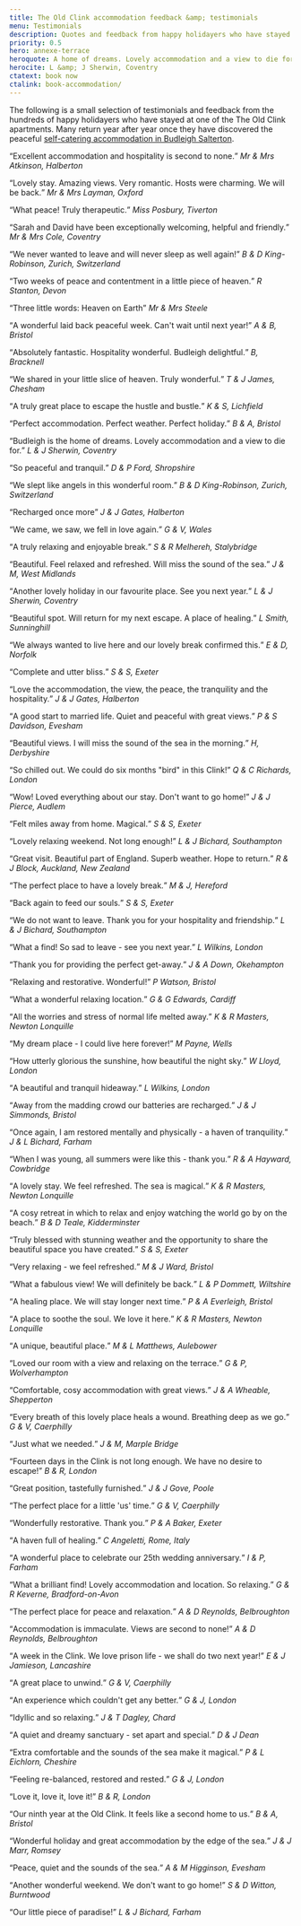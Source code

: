 ```yaml
---
title: The Old Clink accommodation feedback &amp; testimonials
menu: Testimonials
description: Quotes and feedback from happy holidayers who have stayed at one of The Old Clink rental apartments on Budleigh Salterton beach.
priority: 0.5
hero: annexe-terrace
heroquote: A home of dreams. Lovely accommodation and a view to die for.
herocite: L &amp; J Sherwin, Coventry
ctatext: book now
ctalink: book-accommodation/
---
```


The following is a small selection of testimonials and feedback from the hundreds of happy holidayers who have stayed at one of the The Old Clink apartments. Many return year after year once they have discovered the peaceful [self-catering accommodation in Budleigh Salterton]([root]about-old-clink/).

<q>Excellent accommodation and hospitality is second to none.</q>
<cite>Mr &amp; Mrs Atkinson, Halberton</cite>

<q>Lovely stay. Amazing views. Very romantic. Hosts were charming. We will be back.</q>
<cite>Mr &amp; Mrs Layman, Oxford</cite>

<q>What peace! Truly therapeutic.</q>
<cite>Miss Posbury, Tiverton</cite>

<q>Sarah and David have been exceptionally welcoming, helpful and friendly.</q>
<cite>Mr &amp; Mrs Cole, Coventry</cite>

<q>We never wanted to leave and will never sleep as well again!</q>
<cite>B &amp; D King-Robinson, Zurich, Switzerland</cite>

<q>Two weeks of peace and contentment in a little piece of heaven.</q>
<cite>R Stanton, Devon</cite>

<q>Three little words: Heaven on Earth</q>
<cite>Mr &amp; Mrs Steele</cite>

<q>A wonderful laid back peaceful week. Can't wait until next year!</q>
<cite>A &amp; B, Bristol</cite>

<q>Absolutely fantastic. Hospitality wonderful. Budleigh delightful.</q>
<cite>B, Bracknell</cite>

<q>We shared in your little slice of heaven. Truly wonderful.</q>
<cite>T &amp; J James, Chesham</cite>

<q>A truly great place to escape the hustle and bustle.</q>
<cite>K &amp; S, Lichfield</cite>

<q>Perfect accommodation. Perfect weather. Perfect holiday.</q>
<cite>B &amp; A, Bristol</cite>

<q>Budleigh is the home of dreams. Lovely accommodation and a view to die for.</q>
<cite>L &amp; J Sherwin, Coventry</cite>

<q>So peaceful and tranquil.</q>
<cite>D &amp; P Ford, Shropshire</cite>

<q>We slept like angels in this wonderful room.</q>
<cite>B &amp; D King-Robinson, Zurich, Switzerland</cite>

<q>Recharged once more</q>
<cite>J &amp; J Gates, Halberton</cite>

<q>We came, we saw, we fell in love again.</q>
<cite>G &amp; V, Wales</cite>

<q>A truly relaxing and enjoyable break.</q>
<cite>S &amp; R Melhereh, Stalybridge</cite>

<q>Beautiful. Feel relaxed and refreshed. Will miss the sound of the sea.</q>
<cite>J &amp; M, West Midlands</cite>

<q>Another lovely holiday in our favourite place. See you next year.</q>
<cite>L &amp; J Sherwin, Coventry</cite>

<q>Beautiful spot. Will return for my next escape. A place of healing.</q>
<cite>L Smith, Sunninghill</cite>

<q>We always wanted to live here and our lovely break confirmed this.</q>
<cite>E &amp; D, Norfolk</cite>

<q>Complete and utter bliss.</q>
<cite>S &amp; S, Exeter</cite>

<q>Love the accommodation, the view, the peace, the tranquility and the hospitality.</q>
<cite>J &amp; J Gates, Halberton</cite>

<q>A good start to married life. Quiet and peaceful with great views.</q>
<cite>P &amp; S Davidson, Evesham</cite>

<q>Beautiful views. I will miss the sound of the sea in the morning.</q>
<cite>H, Derbyshire</cite>

<q>So chilled out. We could do six months "bird" in this Clink!</q>
<cite>Q &amp; C Richards, London</cite>

<q>Wow! Loved everything about our stay. Don't want to go home!</q>
<cite>J &amp; J Pierce, Audlem</cite>

<q>Felt miles away from home. Magical.</q>
<cite>S &amp; S, Exeter</cite>

<q>Lovely relaxing weekend. Not long enough!</q>
<cite>L &amp; J Bichard, Southampton</cite>

<q>Great visit. Beautiful part of England. Superb weather. Hope to return.</q>
<cite>R &amp; J Block, Auckland, New Zealand</cite>

<q>The perfect place to have a lovely break.</q>
<cite>M &amp; J, Hereford</cite>

<q>Back again to feed our souls.</q>
<cite>S &amp; S, Exeter</cite>

<q>We do not want to leave. Thank you for your hospitality and friendship.</q>
<cite>L &amp; J Bichard, Southampton</cite>

<q>What a find! So sad to leave - see you next year.</q>
<cite>L Wilkins, London</cite>

<q>Thank you for providing the perfect get-away.</q>
<cite>J &amp; A Down, Okehampton</cite>

<q>Relaxing and restorative. Wonderful!</q>
<cite>P Watson, Bristol</cite>

<q>What a wonderful relaxing location.</q>
<cite>G &amp; G Edwards, Cardiff</cite>

<q>All the worries and stress of normal life melted away.</q>
<cite>K &amp; R Masters, Newton Lonquille</cite>

<q>My dream place - I could live here forever!</q>
<cite>M Payne, Wells</cite>

<q>How utterly glorious the sunshine, how beautiful the night sky.</q>
<cite>W Lloyd, London</cite>

<q>A beautiful and tranquil hideaway.</q>
<cite>L Wilkins, London</cite>

<q>Away from the madding crowd our batteries are recharged.</q>
<cite>J &amp; J Simmonds, Bristol</cite>

<q>Once again, I am restored mentally and physically - a haven of tranquility.</q>
<cite>J &amp; L Bichard, Farham</cite>

<q>When I was young, all summers were like this - thank you.</q>
<cite>R &amp; A Hayward, Cowbridge</cite>

<q>A lovely stay. We feel refreshed. The sea is magical.</q>
<cite>K &amp; R Masters, Newton Lonquille</cite>

<q>A cosy retreat in which to relax and enjoy watching the world go by on the beach.</q>
<cite>B &amp; D Teale, Kidderminster</cite>

<q>Truly blessed with stunning weather and the opportunity to share the beautiful space you have created.</q>
<cite>S &amp; S, Exeter</cite>

<q>Very relaxing - we feel refreshed.</q>
<cite>M &amp; J Ward, Bristol</cite>

<q>What a fabulous view! We will definitely be back.</q>
<cite>L &amp; P Dommett, Wiltshire</cite>

<q>A healing place. We will stay longer next time.</q>
<cite>P &amp; A Everleigh, Bristol</cite>

<q>A place to soothe the soul. We love it here.</q>
<cite>K &amp; R Masters, Newton Lonquille</cite>

<q>A unique, beautiful place.</q>
<cite>M &amp; L Matthews, Aulebower</cite>

<q>Loved our room with a view and relaxing on the terrace.</q>
<cite>G &amp; P, Wolverhampton</cite>

<q>Comfortable, cosy accommodation with great views.</q>
<cite>J &amp; A Wheable, Shepperton</cite>

<q>Every breath of this lovely place heals a wound. Breathing deep as we go.</q>
<cite>G &amp; V, Caerphilly</cite>

<q>Just what we needed.</q>
<cite>J &amp; M, Marple Bridge</cite>

<q>Fourteen days in the Clink is not long enough. We have no desire to escape!</q>
<cite>B &amp; R, London</cite>

<q>Great position, tastefully furnished.</q>
<cite>J &amp; J Gove, Poole</cite>

<q>The perfect place for a little 'us' time.</q>
<cite>G &amp; V, Caerphilly</cite>

<q>Wonderfully restorative. Thank you.</q>
<cite>P &amp; A Baker, Exeter</cite>

<q>A haven full of healing.</q>
<cite>C Angeletti, Rome, Italy</cite>

<q>A wonderful place to celebrate our 25th wedding anniversary.</q>
<cite>I &amp; P, Farham</cite>

<q>What a brilliant find! Lovely accommodation and location. So relaxing.</q>
<cite>G &amp; R Keverne, Bradford-on-Avon</cite>

<q>The perfect place for peace and relaxation.</q>
<cite>A &amp; D Reynolds, Belbroughton</cite>

<q>Accommodation is immaculate. Views are second to none!</q>
<cite>A &amp; D Reynolds, Belbroughton</cite>

<q>A week in the Clink. We love prison life - we shall do two next year!</q>
<cite>E &amp; J Jamieson, Lancashire</cite>

<q>A great place to unwind.</q>
<cite>G &amp; V, Caerphilly</cite>

<q>An experience which couldn't get any better.</q>
<cite>G &amp; J, London</cite>

<q>Idyllic and so relaxing.</q>
<cite>J &amp; T Dagley, Chard</cite>

<q>A quiet and dreamy sanctuary - set apart and special.</q>
<cite>D &amp; J Dean</cite>

<q>Extra comfortable and the sounds of the sea make it magical.</q>
<cite>P &amp; L Eichlorn, Cheshire</cite>

<q>Feeling re-balanced, restored and rested.</q>
<cite>G &amp; J, London</cite>

<q>Love it, love it, love it!</q>
<cite>B &amp; R, London</cite>

<q>Our ninth year at the Old Clink. It feels like a second home to us.</q>
<cite>B &amp; A, Bristol</cite>

<q>Wonderful holiday and great accommodation by the edge of the sea.</q>
<cite>J &amp; J Marr, Romsey</cite>

<q>Peace, quiet and the sounds of the sea.</q>
<cite>A &amp; M Higginson, Evesham</cite>

<q>Another wonderful weekend. We don't want to go home!</q>
<cite>S &amp; D Witton, Burntwood</cite>

<q>Our little piece of paradise!</q>
<cite>L &amp; J Bichard, Farham</cite>
